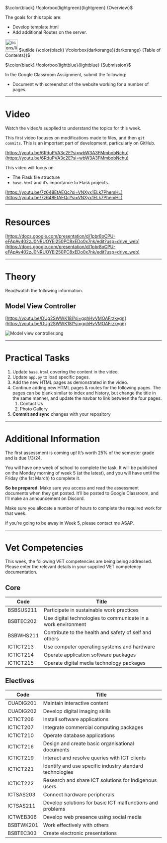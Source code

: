 $\color{black} \fcolorbox{lightgreen}{lightgreen} {Overview}$

The goals for this topic are:

- Develop template.html
- Add additional Routes on the server.

<aside> <img src="/icons/list_orange.svg" alt="/icons/list_orange.svg" width="40px" /> $\utilde {\color{black} \fcolorbox{darkorange}{darkorange} {Table of Contents}}$

</aside>

$\color{black} \fcolorbox{lightblue}{lightblue} {Submission}$

In the Google Classroom Assignment, submit the following:

- Document with screenshot of the website working for a number of pages.

---

# Video

Watch the video/s supplied to understand the topics for this week.

This first video focuses on modifications made to files, and then `git commits`. This is an important part of development, particularly on GitHub.

[https://youtu.be/6RduPVA3c2E?si=wbW3A3FMmbobNchu](https://youtu.be/6RduPVA3c2E?si=wbW3A3FMmbobNchu)

This video will focus on

- The Flask file structure
- `base.html` and it’s importance to Flask projects.

[https://youtu.be/7z648EtAEQc?si=VNXyx1ELk7PhemHL](https://youtu.be/7z648EtAEQc?si=VNXyx1ELk7PhemHL)

---

# Resources

[https://docs.google.com/presentation/d/1pbr8oCPU-eFApAv402zJ0NRUOYEl250PC8xEDo0x7nk/edit?usp=drive_web](https://docs.google.com/presentation/d/1pbr8oCPU-eFApAv402zJ0NRUOYEl250PC8xEDo0x7nk/edit?usp=drive_web)

---

# Theory

Read/watch the following information.

## Model View Controller

[https://youtu.be/DUg2SWWK18I?si=gqhHvVMOAFrzkygn](https://youtu.be/DUg2SWWK18I?si=gqhHvVMOAFrzkygn)

![Model view controller.png](https://prod-files-secure.s3.us-west-2.amazonaws.com/8b184e85-619e-4821-953f-43ab6c909423/74ed01d1-bfe3-43b1-9e68-18a1aff53ced/Model_view_controller.png)

---

# Practical Tasks

1. Update `base.html` covering the content in the video.
2. Update `app.py` to load specific pages.
3. Add the new HTML pages as demonstrated in the video.
4. Continue adding new HTML pages & routes for the following pages. The pages can be blank similar to index and history, but change the title in the same manner, and update the navbar to link between the four pages.
    1. Contact Us
    2. Photo Gallery
5. **Commit and sync** changes with your repository

---

# Additional Information

The first assessment is coming up! It’s worth 25% of the semester grade and is due 1/3/24.

You will have one week of school to complete the task. It will be published on the Monday morning of week 5 (at the latest), and you will have until the Friday (the 1st March) to complete it.

**So be prepared**. Make sure you access and read the assessment documents when they get posted. It’ll be posted to Google Classroom, and I’ll make an announcement on Discord.

Make sure you allocate a number of hours to complete the required work for that week.

If you’re going to be away in Week 5, please contact me ASAP.

---

# Vet Competencies

This week, the following VET competencies are being being addressed. Please enter the relevant details in your supplied VET competency documentation.

## Core

|Code|Title|
|---|---|
|BSBSUS211|Participate in sustainable work practices|
|BSBTEC202|Use digital technologies to communicate in a work environment|
|BSBWHS211|Contribute to the health and safety of self and others|
|ICTICT213|Use computer operating systems and hardware|
|ICTICT214|Operate application software packages|
|ICTICT215|Operate digital media technology packages|

## Electives

|Code|Title|
|---|---|
|CUADIG201|Maintain interactive content|
|CUADIG202|Develop digital imaging skills|
|ICTICT206|Install software applications|
|ICTICT207|Integrate commercial computing packages|
|ICTICT210|Operate database applications|
|ICTICT216|Design and create basic organisational documents|
|ICTICT219|Interact and resolve queries with ICT clients|
|ICTICT221|Identify and use specific industry standard technologies|
|ICTICT222|Research and share ICT solutions for Indigenous users|
|ICTSAS203|Connect hardware peripherals|
|ICTSAS211|Develop solutions for basic ICT malfunctions and problems|
|ICTWEB306|Develop web presence using social media|
|BSBTWK201|Work effectively with others|
|BSBTEC303|Create electronic presentations|